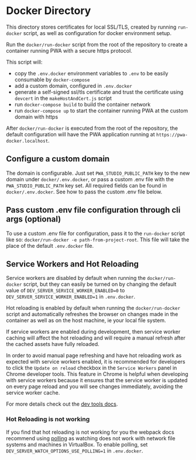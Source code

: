 # Docker Directory

This directory stores certificates for local SSL/TLS, created by running `run-docker` script, as well as configuration for docker environment setup.

Run the `docker/run-docker` script from the root of the repository to create a container running PWA with a secure https protocol.

This script will:

* copy the `.env.docker` environment variables to `.env` to be easily consumable by `docker-compose`
* add a custom domain, configured in `.env.docker`
* generate a self-signed ssl/tls certificate and trust the certificate using `devcert` in the `makeHostAndCert.js` script
* run `docker-compose build` to build the container network
* run `docker-compose up` to start the container running PWA at the custom domain with https

After `docker/run-docker` is executed from the root of the repository, the default configuration will have the PWA application running at `https://pwa-docker.localhost`.

## Configure a custom domain

The domain is configurable. Just set `PWA_STUDIO_PUBLIC_PATH` key to the new domain under `docker/.env.docker`, or pass a custom .env file with the `PWA_STUDIO_PUBLIC_PATH` key set. All required fields can be found in `docker/.env.docker`. See how to pass the custom .env file below.

## Pass custom .env file configuration through cli args (optional)

To use a custom .env file for configuration, pass it to the `run-docker` script like so: `docker/run-docker -e path-from-project-root`. This file will take the place of the default `.env.docker` file.

## Service Workers and Hot Reloading

Service workers are disabled by default when running the `docker/run-docker` script, but they can easily be turned on by changing the default value of `DEV_SERVER_SERVICE_WORKER_ENABLED=0` to `DEV_SERVER_SERVICE_WORKER_ENABLED=1` in `.env.docker`.

Hot reloading is enabled by default when running the `docker/run-docker` script and automatically refreshes the browser on changes made in the container as well as on the host machine, ie your local file system. 

If service workers are enabled during development, then service worker caching will affect the hot reloading and will require a manual refresh after the cached assets have fully reloaded.

In order to avoid manual page refreshing and have hot reloading work as expected with service workers enabled, it is recommended for developers to click the `Update on reload` checkbox in the `Service Workers` panel in Chrome developer tools. This feature in Chrome is helpful when developing with service workers because it ensures that the service worker is updated on every page reload and you will see changes immediately, avoiding the service worker cache.

For more details check out the [dev tools docs](https://bit.ly/2tTGWc0).

### Hot Reloading is not working

If you find that hot reloading is not working for you the webpack docs recommend using [polling](https://webpack.js.org/configuration/watch/#watchoptionspoll) as watching does not work with network file systems and machines in VirtualBox. To enable polling, set `DEV_SERVER_WATCH_OPTIONS_USE_POLLING=1` in `.env.docker`.

